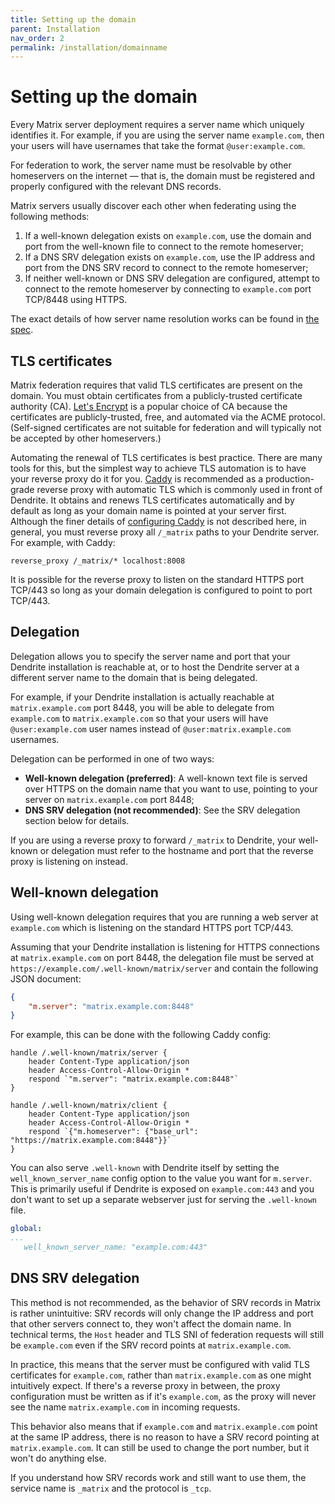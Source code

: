 ```yaml
---
title: Setting up the domain
parent: Installation
nav_order: 2
permalink: /installation/domainname
---
```


# Setting up the domain

Every Matrix server deployment requires a server name which uniquely identifies it. For
example, if you are using the server name `example.com`, then your users will have usernames
that take the format `@user:example.com`.

For federation to work, the server name must be resolvable by other homeservers on the internet
— that is, the domain must be registered and properly configured with the relevant DNS records.

Matrix servers usually discover each other when federating using the following methods:

1. If a well-known delegation exists on `example.com`, use the domain and port from the
   well-known file to connect to the remote homeserver;
2. If a DNS SRV delegation exists on `example.com`, use the IP address and port from the DNS SRV
   record to connect to the remote homeserver;
3. If neither well-known or DNS SRV delegation are configured, attempt to connect to the remote
   homeserver by connecting to `example.com` port TCP/8448 using HTTPS.

The exact details of how server name resolution works can be found in
[the spec](https://spec.matrix.org/v1.3/server-server-api/#resolving-server-names).

## TLS certificates

Matrix federation requires that valid TLS certificates are present on the domain. You must
obtain certificates from a publicly-trusted certificate authority (CA). [Let's Encrypt](https://letsencrypt.org)
is a popular choice of CA because the certificates are publicly-trusted, free, and automated
via the ACME protocol. (Self-signed certificates are not suitable for federation and will typically
not be accepted by other homeservers.)

Automating the renewal of TLS certificates is best practice. There are many tools for this,
but the simplest way to achieve TLS automation is to have your reverse proxy do it for you.
[Caddy](https://caddyserver.com) is recommended as a production-grade reverse proxy with
automatic TLS which is commonly used in front of Dendrite. It obtains and renews TLS certificates
automatically and by default as long as your domain name is pointed at your server first.
Although the finer details of [configuring Caddy](https://caddyserver.com/docs/) is not described
here, in general, you must reverse proxy all `/_matrix` paths to your Dendrite server. For example,
with Caddy:

```
reverse_proxy /_matrix/* localhost:8008
```

It is possible for the reverse proxy to listen on the standard HTTPS port TCP/443 so long as your
domain delegation is configured to point to port TCP/443.

## Delegation

Delegation allows you to specify the server name and port that your Dendrite installation is
reachable at, or to host the Dendrite server at a different server name to the domain that
is being delegated.

For example, if your Dendrite installation is actually reachable at `matrix.example.com` port 8448,
you will be able to delegate from `example.com` to `matrix.example.com` so that your users will have
`@user:example.com` user names instead of `@user:matrix.example.com` usernames.

Delegation can be performed in one of two ways:

* **Well-known delegation (preferred)**: A well-known text file is served over HTTPS on the domain
  name that you want to use, pointing to your server on `matrix.example.com` port 8448;
* **DNS SRV delegation (not recommended)**: See the SRV delegation section below for details.

If you are using a reverse proxy to forward `/_matrix` to Dendrite, your well-known or delegation
must refer to the hostname and port that the reverse proxy is listening on instead.

## Well-known delegation

Using well-known delegation requires that you are running a web server at `example.com` which
is listening on the standard HTTPS port TCP/443.

Assuming that your Dendrite installation is listening for HTTPS connections at `matrix.example.com`
on port 8448, the delegation file must be served at `https://example.com/.well-known/matrix/server`
and contain the following JSON document:

```json
{
    "m.server": "matrix.example.com:8448"
}
```

For example, this can be done with the following Caddy config:

```
handle /.well-known/matrix/server {
	header Content-Type application/json
	header Access-Control-Allow-Origin *
	respond `"m.server": "matrix.example.com:8448"`
}

handle /.well-known/matrix/client {
	header Content-Type application/json
	header Access-Control-Allow-Origin *
	respond `{"m.homeserver": {"base_url": "https://matrix.example.com:8448"}}`
}
```

You can also serve `.well-known` with Dendrite itself by setting the `well_known_server_name` config
option to the value you want for `m.server`. This is primarily useful if Dendrite is exposed on
`example.com:443` and you don't want to set up a separate webserver just for serving the `.well-known`
file.

```yaml
global:
...
   well_known_server_name: "example.com:443"
```

## DNS SRV delegation

This method is not recommended, as the behavior of SRV records in Matrix is rather unintuitive:
SRV records will only change the IP address and port that other servers connect to, they won't
affect the domain name. In technical terms, the `Host` header and TLS SNI of federation requests
will still be `example.com` even if the SRV record points at `matrix.example.com`.

In practice, this means that the server must be configured with valid TLS certificates for
`example.com`, rather than `matrix.example.com` as one might intuitively expect. If there's a
reverse proxy in between, the proxy configuration must be written as if it's `example.com`, as the
proxy will never see the name `matrix.example.com` in incoming requests.

This behavior also means that if `example.com` and `matrix.example.com` point at the same IP
address, there is no reason to have a SRV record pointing at `matrix.example.com`. It can still
be used to change the port number, but it won't do anything else.

If you understand how SRV records work and still want to use them, the service name is `_matrix` and
the protocol is `_tcp`.

